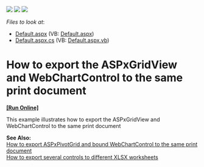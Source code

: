 <!-- default badges list -->
![](https://img.shields.io/endpoint?url=https://codecentral.devexpress.com/api/v1/VersionRange/128540095/13.1.4%2B)
[![](https://img.shields.io/badge/Open_in_DevExpress_Support_Center-FF7200?style=flat-square&logo=DevExpress&logoColor=white)](https://supportcenter.devexpress.com/ticket/details/E2226)
[![](https://img.shields.io/badge/📖_How_to_use_DevExpress_Examples-e9f6fc?style=flat-square)](https://docs.devexpress.com/GeneralInformation/403183)
<!-- default badges end -->
<!-- default file list -->
*Files to look at*:

* [Default.aspx](./CS/WebSite/Default.aspx) (VB: [Default.aspx](./VB/WebSite/Default.aspx))
* [Default.aspx.cs](./CS/WebSite/Default.aspx.cs) (VB: [Default.aspx.vb](./VB/WebSite/Default.aspx.vb))
<!-- default file list end -->
# How to export the ASPxGridView and WebChartControl to the same print document
<!-- run online -->
**[[Run Online]](https://codecentral.devexpress.com/e2226/)**
<!-- run online end -->


<p>This example illustrates how to export the ASPxGridView and WebChartControl to the same print document</p><p><strong>See Also:</strong><br />
<a href="https://www.devexpress.com/Support/Center/p/E1164">How to export ASPxPivotGrid and bound WebChartControl to the same print document</a><br />
<a href="https://www.devexpress.com/Support/Center/p/E3626">How to export several controls to different XLSX worksheets</a></p>

<br/>



